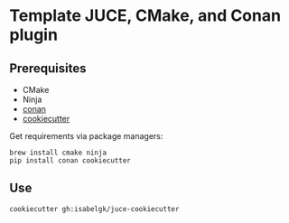 # Template JUCE, CMake, and Conan plugin

## Prerequisites

- CMake
- Ninja
- [conan](https://conan.io/)
- [cookiecutter](https://cookiecutter.readthedocs.io/en/1.7.2/)

Get requirements via package managers:
```shell
brew install cmake ninja
pip install conan cookiecutter
```

## Use

```shell
cookiecutter gh:isabelgk/juce-cookiecutter
```
